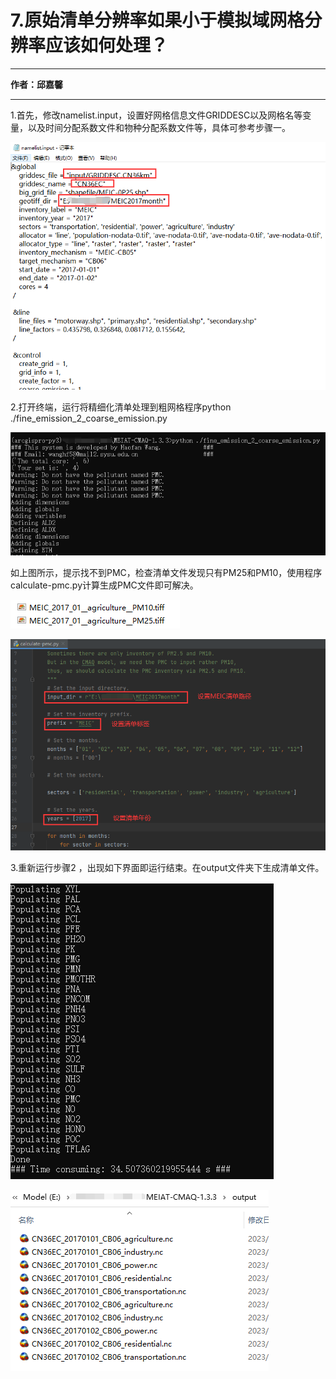 # 7.原始清单分辨率如果小于模拟域网格分辨率应该如何处理？

------------------------

**作者：邱嘉馨**

------------------------

1.首先，修改namelist.input，设置好网格信息文件GRIDDESC以及网格名等变量，以及时间分配系数文件和物种分配系数文件等，具体可参考步骤一。

![7-1.png](7-1.png)

2.打开终端，运行将精细化清单处理到粗网格程序python ./fine_emission_2_coarse_emission.py

![7-2.png](7-2.png)

如上图所示，提示找不到PMC，检查清单文件发现只有PM25和PM10，使用程序calculate-pmc.py计算生成PMC文件即可解决。

![7-3.png](7-3.png)

![7-4.png](7-4.png)

3.重新运行步骤2 ，出现如下界面即运行结束。在output文件夹下生成清单文件。

![7-5.png](7-5.png)

![7-6.png](7-6.png)